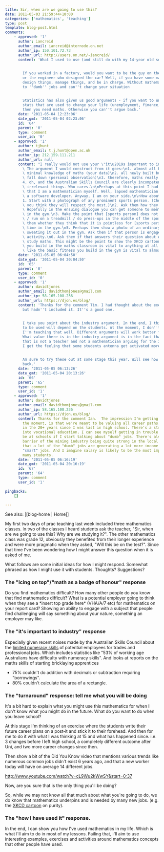```yaml
---
title: Sir, when are we going to use this?
date: 2011-05-03 21:59:44+10:00
categories: ['mathematics', 'teaching']
type: post
template: blog-post.html
comments:
    - approved: '1'
      author: iancreid
      author_email: iancreid@internode.on.net
      author_ip: 150.101.72.73
      author_url: http://users.on.net/~iancreid/
      content: 'What I used to use (and still do with my 14-year old son) was:
    
    
        If you worked in a factory, would you want to be the guy on the production line
        or the engineer who designed the car? Well, if you have some mathematics you can
        design things, manage things, and be in charge. Without mathematics you are limited
        to ''dumb'' jobs and can''t change your situation
    
    
        Statistics has also given us good arguments - if you want to understand those
        stats that are used to change your life (unemployment, finance, elections, etc)
        then you need maths. Otherwise you can''t argue back.'
      date: '2011-05-04 12:23:06'
      date_gmt: '2011-05-04 02:23:06'
      id: '64'
      parent: '0'
      type: comment
      user_id: '0'
    - approved: '1'
      author: tjhunt
      author_email: t.j.hunt@open.ac.uk
      author_ip: 212.159.111.211
      author_url: null
      content: "I really would not use your \"it\u2019s important to industry\" argument.\
        \ The argument I would construct from it goes:\n1. almost all bricklayers have\
        \ minimal knowledge of maths (your data)\n2. all newly built buildings do not\
        \ fall down (personal observation)\n3. therefore, maths really is irrelevant.\n\
        4. oh, and the Australian Skills Council are clearly incompetent. They are measuring\
        \ irrelevant things. Who cares.\n\nPerhaps at this point I had better point out\
        \ that I am a mathematician myself. Well, lapsed mathematician. These days I am\
        \ a software developer. Anyway, I am on your side.\n\nHow about this line of argument.\n\
        1. Start with a photograph of any prominent sports person. (Choose the one that\
        \ you think they will respect the most.)\n2. Ask them how they got that good.\
        \ Hopefully in the ensuing dialogue you can get someone to mention working out\
        \ in the gym.\n3. Make the point that [sports person] does not actually lift weights\
        \ / run on a treadmill / do press-ups in the middle of the sports field.\n4. Ask\
        \ them whether they think that it is pointless for [sports person] to spend their\
        \ time in the gym.\n5. Perhaps then show a photo of an ordinary unhealthy mortal\
        \ sweating it out in the gym. Ask them if that person is engaged in a pointless\
        \ activity.\n6. Ask them if that answers their question about why they should\
        \ study maths. This might be the point to show the XKCD cartoon. The mental fitness\
        \ you build in the maths classroom is vital to anything at all scientific, just\
        \ like the basic fitness you build in the gym is vital to almost any type of sport."
      date: '2011-05-05 06:04:50'
      date_gmt: '2011-05-04 20:04:50'
      id: '65'
      parent: '0'
      type: comment
      user_id: '0'
    - approved: '1'
      author: davidtjones
      author_email: davidthomjones@gmail.com
      author_ip: 58.165.108.236
      author_url: https://djon.es/blog/
      content: 'Thanks for the comment Tim. I had thought about the exercise analogy,
        but hadn''t included it. It''s a good one.
    
    
        I take you point about the industry argument. In the end, I think the argument(s)
        to be used will depend on the students. At the moment, I don''t know the students
        I''m teaching that well. Different arguments will work better for different groups.
        What value there is in the industry argument is in the fact that there is someone/group
        that is not a teacher and not a mathematician arguing for the importance of mathematics.
        I get the feeling that some students antenna get activated more by apparent self-interest.
    
    
        Am sure to try these out at some stage this year. Will see how it goes and report
        back.'
      date: '2011-05-05 06:13:26'
      date_gmt: '2011-05-04 20:13:26'
      id: '66'
      parent: '65'
      type: comment
      user_id: '1'
    - approved: '1'
      author: davidtjones
      author_email: davidthomjones@gmail.com
      author_ip: 58.165.108.236
      author_url: https://djon.es/blog/
      content: Thanks for the comment Ian.  The impression I'm getting from schools at
        the moment, is that we're meant to be valuing all career paths. A lot's changed
        in the 20+ years since I was last in high school. There's a strong path for students
        into vocational education. I can see myself getting in trouble by the powers that
        be at schools if I start talking about "dumb" jobs. There's also the additional
        barrier of the mining industry being quite strong in the local area. Which means
        that a lot of the "dumb" jobs are generating a lot more income than many of the
        "smart" jobs. And I imagine salary is likely to be the most important KPI for
        many students.
      date: '2011-05-05 06:16:19'
      date_gmt: '2011-05-04 20:16:19'
      id: '67'
      parent: '64'
      type: comment
      user_id: '1'
    
pingbacks:
    []
    
---
```


See also: [[blog-home | Home]]

My first two days of prac teaching last week included three mathematics classes. In two of the classes I heard students ask the teacher, "Sir, when are we going to use this? Why are we studying it?". The other mathematics class was grade 12, obviously they benefited from their longer experience and were more pragmatic when they asked, "Will this be on the test?". Since that time I've been wondering how I might answer this question when it is asked of me.

What follows are some initial ideas for how I might respond. Somewhat phrased as how I might use it with students. Thoughts? Suggestions?

### The "icing on top"/"math as a badge of honour" response

Do you find mathematics difficult? How many other people do you know that find mathematics difficult? What is a potential employer going to think when they see a \*insert top grade here\* (VHA/A/7 etc) for mathematics on your report card? Showing an ability to engage with a subject that people find challenging will say something about your nature, something an employer may like.

### The "it's important to industry" response

Especially given recent noises made by the Australian Skills Council about the [limited numeracy skills](http://www.isc.org.au/pdf/NoMoreExcuses_FINAL%20FINAL%20single%20page.pdf) of potential employees for trades and professional jobs. Which includes statistics like "53% of working age Australians have difficulty with numeracy skills". And looks at reports on the maths skills of starting bricklaying apprentices

- 75% couldn't do addition with decimals or subtraction requiring "borrowings".
- 80% couldn't calculate the area of a rectangle.

### The "turnaround" response: tell me what you will be doing

It's a bit hard to explain what you might use this mathematics for when I don't know what you might do in the future. What do you want to do when you leave school?

At this stage I'm thinking of an exercise where the students write their future career plans on a post-it and stick it to their forehead. And then for me to do it with what I was thinking at 15 and what has happened since. i.e. 3 changes before I left high school, a completely different outcome after Uni, and two more career changes since then.

Then show a bit of the Did You Know video that mentions various trends like numerous common jobs didn't exist 6 years ago, and that a new worker today will have on average 14 different jobs.

http://www.youtube.com/watch?v=cL9Wu2kWwSY&start=0:37

Now, are you sure that is the only thing you'll be doing?

So, while we may not know all that much about what you're going to do, we do know that mathematics underpins and is needed by many new jobs. (e.g. the [XKCD cartoon](http://xkcd.com/435/) on purity).

### The "how I have used it" response.

In the end, I can show you how I've used mathematics in my life. Which is what I'll aim to do in most of my lessons. Failing that, I'll aim to use interesting examples, exercises and activities around mathematics concepts that other people have used.